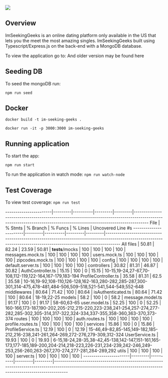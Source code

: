 
![](https://res.cloudinary.com/dpwoods/image/upload/v1586638762/img_assets/imseeking-video-to-gif.gif)

## Overview

ImSeekingGeeks is an online dating platform only available in the US that lets you the meet the most amazing singles. ImSeekingGeeks built using Typescript/Express.js on the back-end with a MongoDB database.

To view the application go to: []()
And older version may be found here

## Seeding DB
To seed the mongoDB run:

`npm run seed`

## Docker
 

`docker build -t im-seeking-geeks .`   
 
`docker run -it -p 3000:3000 im-seeking-geeks`


## Running application

To start the app:

`npm run start`

To run the application in watch mode:
`npm run watch-node`



## Test Coverage

To view test coverage:
`npm run test`

-----------------------|---------|----------|---------|---------|-------------------------------------------------------------------------------------------------------------------------------------------------------------------
File                   | % Stmts | % Branch | % Funcs | % Lines | Uncovered Line #s
-----------------------|---------|----------|---------|---------|-------------------------------------------------------------------------------------------------------------------------------------------------------------------
All files              |   50.81 |    82.24 |   23.59 |   50.81 | 
 __tests__/mocks       |     100 |      100 |     100 |     100 | 
  messages.mock.ts     |     100 |      100 |     100 |     100 | 
  users.mock.ts        |     100 |      100 |     100 |     100 | 
  zipcodes.mock.ts     |     100 |      100 |     100 |     100 | 
 config                |     100 |      100 |     100 |     100 | 
  default.server.ts    |     100 |      100 |     100 |     100 | 
 controllers           |   30.82 |    81.31 |   46.87 |   30.82 | 
  AuthController.ts    |   15.15 |      100 |       0 |   15.15 | 10-15,19-24,27-67,70-108,112-119,122-164,167-179,183-194
  ProfileController.ts |   35.58 |    81.31 |    62.5 |   35.58 | 10-16,19-92,108-110,126-128,162-163,280-282,285-287,300-301,314-475,478-481,484-506,509-518,521-541,544-549,552-648
 middlewares           |   80.64 |    71.42 |     100 |   80.64 | 
  isAuthenticated.ts   |   80.64 |    71.42 |     100 |   80.64 | 18-19,22-25
 models                |    58.2 |      100 |       0 |    58.2 | 
  message.model.ts     |   91.17 |      100 |       0 |   91.17 | 58-60,63-65
  user.model.ts        |   52.25 |      100 |       0 |   52.25 | 160-166,173-187,190-202,205-212,215-220,223-238,241-254,257-274,277-282,285-302,305-314,317-322,324-334,337-355,358-360,363-370,373-374
 routes                |     100 |      100 |     100 |     100 | 
  auth.routes.ts       |     100 |      100 |     100 |     100 | 
  profile.routes.ts    |     100 |      100 |     100 |     100 | 
 services              |   15.86 |      100 |       0 |   15.86 | 
  ProfileService.ts    |   12.19 |      100 |       0 |   12.19 | 15-46,49-82,85-145,149-182,185-212,216-238,241-261,264-269,272-276,279-309,312-324
  UserService.ts       |   19.93 |      100 |       0 |   19.93 | 6-15,18-24,28-35,38-42,45-138,142-147,151-161,165-173,177-185,189-200,204-214,218-223,226-231,234-239,242-246,249-253,256-260,263-267,270-274,277-281,284-289,292
 utils                 |     100 |      100 |     100 |     100 | 
  server.ts            |     100 |      100 |     100 |     100 | 
-----------------------|---------|----------|---------|---------|-------------------------------------------------------------------------------------------------------------------------------------------------------------------